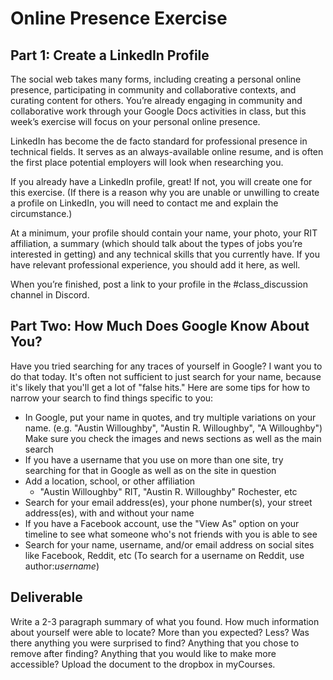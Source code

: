 # Online Presence Exercise

## Part 1: Create a LinkedIn Profile
The social web takes many forms, including creating a personal online presence, participating in community and collaborative contexts, and curating content for others. You’re already engaging in community and collaborative work through your Google Docs activities in class, but this week’s exercise will focus on your personal online presence.

LinkedIn has become the de facto standard for professional presence in technical fields. It serves as an always-available online resume, and is often the first place potential employers will look when researching you. 

If you already have a LinkedIn profile, great! If not, you will create one for this exercise. (If there is a reason why you are unable or unwilling to create a profile on LinkedIn, you will need to contact me and explain the circumstance.)

At a minimum, your profile should contain your name, your photo, your RIT affiliation, a summary (which should talk about the types of jobs you’re interested in getting) and any technical skills that you currently have. If you have relevant professional experience, you should add it here, as well. 

When you’re finished, post a link to your profile in the #class_discussion channel in Discord.

## Part Two: How Much Does Google Know About You?

Have you tried searching for any traces of yourself in Google? I want you to do that today. It's often not sufficient to just search for your name, because it's likely that you'll get a lot of "false hits." Here are some tips for how to narrow your search to find things specific to you:

- In Google, put your name in quotes, and try multiple variations on your name. (e.g. "Austin Willoughby", "Austin R. Willoughby", "A Willoughby") Make sure you check the images and news sections as well as the main search
- If you have a username that you use on more than one site, try searching for that in Google as well as on the site in question
- Add a location, school, or other affiliation
    - "Austin Willoughby" RIT, "Austin R. Willoughby" Rochester, etc
- Search for your email address(es), your phone number(s), your street address(es), with and without your name
- If you have a Facebook account, use the "View As" option on your timeline to see what someone who's not friends with you is able to see
- Search for your name, username, and/or email address on social sites like Facebook, Reddit, etc (To search for a username on Reddit, use author:*username*)

## Deliverable
Write a 2-3 paragraph summary of what you found. How much information about yourself were able to locate? More than you expected? Less? Was there anything you were surprised to find? Anything that you chose to remove after finding? Anything that you would like to make more accessible? Upload the document to the dropbox in myCourses. 